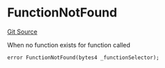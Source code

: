 # FunctionNotFound
[Git Source](https://github.com/thrackle-io/tron/blob/362ca5d8826deeb3c732b79b0826e739dff4e241/src/client/token/handler/diamond/HandlerDiamond.sol)

When no function exists for function called


```solidity
error FunctionNotFound(bytes4 _functionSelector);
```

